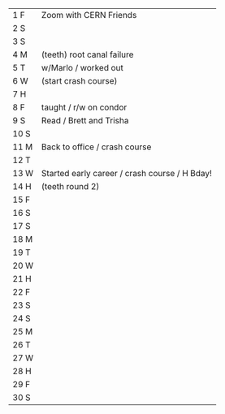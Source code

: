 |      |                                               |
| ---- | --------------------------------------------- |
| 1  F | Zoom with CERN Friends                        |
| 2  S |                                               |
| 3  S |                                               |
| 4  M | (teeth) root canal failure                    |
| 5  T | w/Marlo / worked out                          |
| 6  W | (start crash course)                          |
| 7  H |                                               |
| 8  F | taught / r/w on condor                        |
| 9  S | Read / Brett and Trisha                       |
| 10 S |                                               |
| 11 M | Back to office / crash course                 |
| 12 T |                                               |
| 13 W | Started early career / crash course / H Bday! |
| 14 H | (teeth round 2)                               |
| 15 F |                                               |
| 16 S |                                               |
| 17 S |                                               |
| 18 M |                                               |
| 19 T |                                               |
| 20 W |                                               |
| 21 H |                                               |
| 22 F |                                               |
| 23 S |                                               |
| 24 S |                                               |
| 25 M |                                               |
| 26 T |                                               |
| 27 W |                                               |
| 28 H |                                               |
| 29 F |                                               |
| 30 S |                                               |








